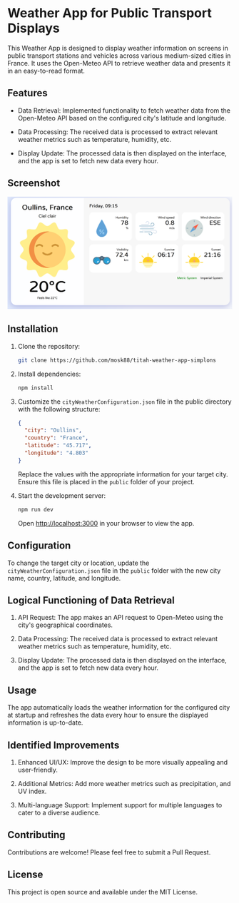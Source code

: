 # Weather App for Public Transport Displays

This Weather App is designed to display weather information on screens in public transport stations and vehicles across various medium-sized cities in France. It uses the Open-Meteo API to retrieve weather data and presents it in an easy-to-read format.

## Features

- Data Retrieval: Implemented functionality to fetch weather data from the Open-Meteo API based on the configured city's latitude and longitude.

- Data Processing: The received data is processed to extract relevant weather metrics such as temperature, humidity, etc.

- Display Update: The processed data is then displayed on the interface, and the app is set to fetch new data every hour.


## Screenshot

![Weather App Screenshot](public/icons/screenShot.png)

## Installation

1. Clone the repository:
   ```sh
   git clone https://github.com/mosk88/titah-weather-app-simplons
   ```
2. Install dependencies:
   ```sh
   npm install
   ```
3. Customize the `cityWeatherConfiguration.json` file in the public directory with the following structure:

   ```json
   {
     "city": "Oullins",
     "country": "France",
     "latitude": "45.717",
     "longitude": "4.803"
   }
   ```

   Replace the values with the appropriate information for your target city. Ensure this file is placed in the `public` folder of your project.

4. Start the development server:
   ```sh
   npm run dev
   ```
   Open [http://localhost:3000](http://localhost:3000) in your browser to view the app.


## Configuration

To change the target city or location, update the `cityWeatherConfiguration.json` file in the `public` folder with the new city name, country, latitude, and longitude.

## Logical Functioning of Data Retrieval

1. API Request: The app makes an API request to Open-Meteo using the city's geographical coordinates.

2. Data Processing: The received data is processed to extract relevant weather metrics such as temperature, humidity, etc.

3. Display Update: The processed data is then displayed on the interface, and the app is set to fetch new data every hour.

## Usage

The app automatically loads the weather information for the configured city at startup and refreshes the data every hour to ensure the displayed information is up-to-date.

## Identified Improvements

1. Enhanced UI/UX: Improve the design to be more visually appealing and user-friendly.

2. Additional Metrics: Add more weather metrics such as precipitation, and UV index.

3. Multi-language Support: Implement support for multiple languages to cater to a diverse audience.

## Contributing

Contributions are welcome! Please feel free to submit a Pull Request.

## License

This project is open source and available under the MIT License.
